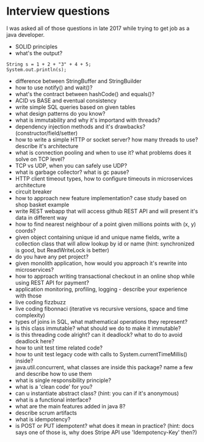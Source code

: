 # Interview questions

I was asked all of those questions in late 2017 while trying to get job as a java developer.

- SOLID principles
- what's the output?

```
String s = 1 + 2 + "3" + 4 + 5;
System.out.println(s);
```

- difference between StringBuffer and StringBuilder
- how to use notify() and wait()?
- what's the contract between hashCode() and equals()?
- ACID vs BASE and eventual consistency
- write simple SQL queries based on given tables
- what design patterns do you know?
- what is immutability and why it's importand with threads?
- dependency injection methods and it's drawbacks? (constructor/field/setter)
- how to write a simple HTTP or socket server? how many threads to use? describe it's architecture
- what is connection pooling and when to use it? what problems does it solve on TCP level?
- TCP vs UDP, when you can safely use UDP?
- what is garbage collector? what is gc pause?
- HTTP client timeout types, how to configure timeouts in microservices architecture
- circuit breaker
- how to approach new feature implementation? case study based on shop basket example
- write REST webapp that will access github REST API and will present it's data in different way
- how to find nearest neighbour of a point given millions points with (x, y) coords?
- given object containing unique id and unique name fields, write a collection class that will allow lookup by id or name (hint: synchronized is good, but ReadWriteLock is better)
- do you have any pet project?
- given monolith application, how would you approach it's rewrite into microservices?
- how to approach writing transactional checkout in an online shop while using REST API for payment?
- application monitoring, profiling, logging - describe your experience with those
- live coding fizzbuzz
- live coding fibonnaci (iterative vs recursive versions, space and time complexity)
- types of joins in SQL, what mathematical operations they represent?
- is this class immutable? what should we do to make it immutable?
- is this threading code alright? can it deadlock? what to do to avoid deadlock here?
- how to unit test time related code?
- how to unit test legacy code with calls to System.currentTimeMillis() inside?
- java.util.concurrent, what classes are inside this package? name a few and describe how to use them
- what is single responsibility principle?
- what is a 'clean code' for you?
- can u instantiate abstract class? (hint: you can if it's anonymous)
- what is a functional interface?
- what are the main features added in java 8?
- describe scrum artifacts
- what is idempotency?
- is POST or PUT idempotent? what does it mean in practice? (hint: docs says one of those is, why does Stripe API use 'Idempotency-Key' then?)


